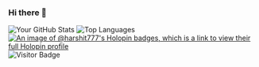 ### Hi there 👋
![Your GitHub Stats](https://github-readme-stats.vercel.app/api?username=harshitkandpal&theme=tokyonight&show_icons=true&show=reviews,discussions_started,discussions_answered,prs_merged,prs_merged_percentage)
![Top Languages](https://github-readme-stats.vercel.app/api/top-langs/?username=harshitkandpal&hide_progress=true)
[![An image of @harshit777's Holopin badges, which is a link to view their full Holopin profile](https://holopin.me/harshit777)](https://holopin.io/@harshit777)
![Visitor Badge](https://visitor-badge.laobi.icu/badge?page_id=harshitkandpal.harshitkandpal)




<!--
**harshitkandpal/harshitkandpal** is a ✨ _special_ ✨ repository because its `README.md` (this file) appears on your GitHub profile.

Here are some ideas to get you started:

- 🔭 I’m currently working on ...
- 🌱 I’m currently learning ...
- 👯 I’m looking to collaborate on ...
- 🤔 I’m looking for help with ...
- 💬 Ask me about ...
- 📫 How to reach me: ...
- 😄 Pronouns: ...
- ⚡ Fun fact: ...
-->
